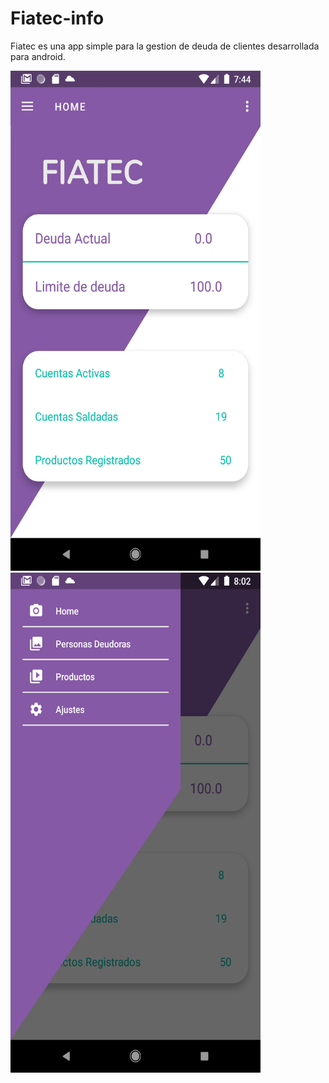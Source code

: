 # Fiatec-info
Fiatec es una app simple para la gestion de deuda de clientes desarrollada para android.


<img src="fiatec_p1.png" height="800px" width="400px"/>

<img src="fiatec_p2.png" height="800px" width="400px"/>
